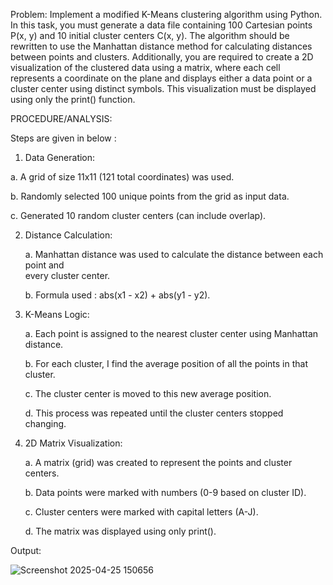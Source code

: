 Problem: Implement a modified K-Means clustering algorithm using Python. In this task, you must generate a data file containing 100 Cartesian points P(x, y) and 10 initial cluster centers C(x, y). The algorithm should be rewritten to use the Manhattan distance method for calculating distances between points and clusters. Additionally, you are required to create a 2D visualization of the clustered data using a matrix, where each cell represents a coordinate on the plane and displays either a data point or a cluster center using distinct symbols. This visualization must be displayed using only the print() function.

PROCEDURE/ANALYSIS: 

Steps are given in below : 

1. Data Generation:
   
a. A grid of size 11x11 (121 total coordinates) was used.

b. Randomly selected 100 unique points from the grid as input data.

c. Generated 10 random cluster centers (can include overlap).


2. Distance Calculation:
   
   a. Manhattan distance was used to calculate the distance between each point and    
      every cluster center.
   
   b. Formula used :  abs(x1 - x2) + abs(y1 - y2).
   
3. K-Means Logic:
   
   a. Each point is assigned to the nearest cluster center using Manhattan distance.
   
   b. For each cluster, I find the average position of all the points in that cluster.
   
   c. The cluster center is moved to this new average position.
   
   d. This process was repeated until the cluster centers stopped changing.
   

4. 2D Matrix Visualization:
   
   a. A matrix (grid) was created to represent the points and cluster centers.
   
   b. Data points were marked with numbers (0-9 based on cluster ID).
   
   c. Cluster centers were marked with capital letters (A-J).
   
   d. The matrix was displayed using only print().


Output: 

![Screenshot 2025-04-25 150656](https://github.com/user-attachments/assets/a692830c-abdc-4622-a1cf-78a419a1dea9)
